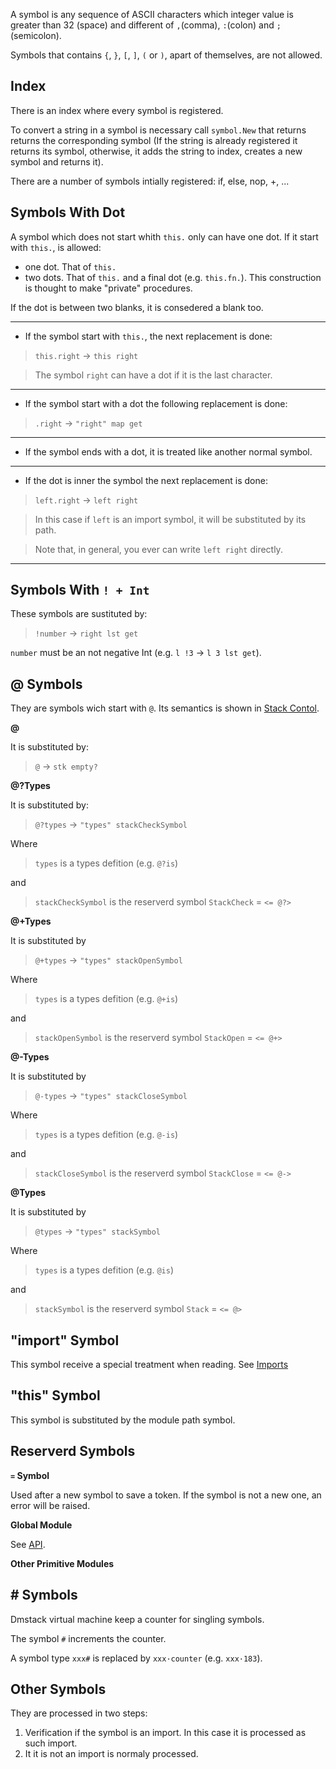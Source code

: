 A symbol is any sequence of ASCII characters which integer value is greater
than 32 (space) and different of `,`(comma), `:`(colon) and `;`(semicolon).

Symbols that contains `{`, `}`, `[`, `]`, `(` or `)`, apart of themselves, are
not allowed.

## Index

There is an index where every symbol is registered.

To convert a string in a symbol is necessary call `symbol.New` that returns
returns the corresponding symbol (If the string is already registered
it returns its symbol, otherwise, it adds the string to index, creates a new
symbol and returns it).

There are a number of symbols intially registered: if, else, nop, +, ...

## Symbols With Dot

A symbol which does not start whith `this.` only can have one dot. If it start
with `this.`, is allowed:

  - one dot. That of `this.`
  - two dots. That of `this.` and a final dot (e.g. `this.fn.`). This
    construction is thought to make "private" procedures.

If the dot is between two blanks, it is consedered a blank too.

---

- If the symbol start with `this.`, the next replacement is done:

> `this.right` -> `this right`

> The symbol `right` can have a dot if it is the last character.

---

- If the symbol start with a dot the following replacement is done:

> `.right` -> `"right" map get`

---

- If the symbol ends with a dot, it is treated like another normal symbol.

---

- If the dot is inner the symbol the next replacement is done:

> `left.right` ->  `left right`

> In this case if `left` is an import symbol, it will be substituted  by its
> path.

> Note that, in general, you ever can write `left right` directly.

---

## Symbols With `! + Int`

These symbols are sustituted by:

> `!number` -> `right lst get`

`number` must be an not negative Int (e.g. `l !3` -> `l 3 lst get`).

## @ Symbols

They are symbols wich start with `@`. Its semantics is shown in
[Stack Contol](../stackControl).

**@**

It is substituted by:

> `@` -> `stk empty?`

**@?Types**

It is substituted by:

> `@?types` -> `"types" stackCheckSymbol`

Where

> `types` is a types defition (e.g. `@?is`)

and

> `stackCheckSymbol` is the reserverd symbol `StackCheck` = `<= @?>`

**@+Types**

It is substituted by

> `@+types` -> `"types" stackOpenSymbol`

Where

> `types` is a types defition (e.g. `@+is`)

and

> `stackOpenSymbol` is the reserverd symbol `StackOpen` = `<= @+>`

**@-Types**

It is substituted by

> `@-types` -> `"types" stackCloseSymbol`

Where

> `types` is a types defition (e.g. `@-is`)

and

> `stackCloseSymbol` is the reserverd symbol `StackClose` = `<= @->`

**@Types**

It is substituted by

> `@types` -> `"types" stackSymbol`

Where

> `types` is a types defition (e.g. `@is`)

and

> `stackSymbol` is the reserverd symbol `Stack` = `<= @>`

## "import" Symbol

This symbol receive a special treatment when reading.
See [Imports](../imports)

## "this" Symbol

This symbol is substituted by the module path symbol.

## Reserverd Symbols

**`=` Symbol**

Used after a new symbol to save a token. If the symbol is not a new one,
an error will be raised.

**Global Module**

See [API](http://localhost/dmcgi/DmsDoc/?_system@global).

**Other Primitive Modules**

## # Symbols

Dmstack virtual machine keep a counter for singling symbols.

The symbol `#` increments the counter.

A symbol type `xxx#` is replaced by `xxx·counter` (e.g. `xxx·183`).

## Other Symbols

They are processed in two steps:

1. Verification if the symbol is an import. In this case it is processed as
   such import.
2. It it is not an import is normaly processed.


